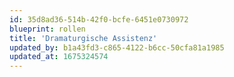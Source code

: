```yaml
---
id: 35d8ad36-514b-42f0-bcfe-6451e0730972
blueprint: rollen
title: 'Dramaturgische Assistenz'
updated_by: b1a43fd3-c865-4122-b6cc-50cfa81a1985
updated_at: 1675324574
---
```

